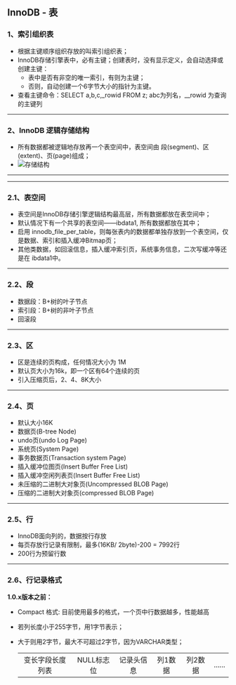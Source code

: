 ## InnoDB - 表

### 1、索引组织表

* 根据主键顺序组织存放的叫索引组织表；
* InnoDB存储引擎表中，必有主键；创建表时，没有显示定义，会自动选择或创建主键：
  * 表中是否有非空的唯一索引，有则为主键；
  * 否则，自动创建一个6字节大小的指针为主键。
* 查看主键命令：SELECT a,b,c,_rowid FROM z;  abc为列名，__rowid 为查询的主键列

***

### 2、InnoDB 逻辑存储结构

* 所有数据都被逻辑地存放再一个表空间中，表空间由 段(segment)、区(extent)、页(page)组成；
* ![存储结构](E:\cmder\A_CS_NOTES\CS_Notes\MySQL_InnoDB\存储结构.png)

***

***

### 2.1、表空间

* 表空间是InnoDB存储引擎逻辑结构最高层，所有数据都放在表空间中；
* 默认情况下有一个共享的表空间——ibdata1,  所有数据都放在其中；
* 启用 innodb_file_per_table，则每张表内的数据都单独存放到一个表空间，仅是数据、索引和插入缓冲Bitmap页；
* 其他类数据，如回滚信息，插入缓冲索引页，系统事务信息，二次写缓冲等还是在 ibdata1中。

***

### 2.2、段

* 数据段：B+树的叶子节点
* 索引段：B+树的非叶子节点
* 回滚段

***

### 2.3、区

* 区是连续的页构成，任何情况大小为 1M
* 默认页大小为16k，即一个区有64个连续的页
* 引入压缩页后，2、4、8K大小

***

### 2.4、页

* 默认大小16K
* 数据页(B-tree Node)
* undo页(undo Log Page)
* 系统页(System Page)
* 事务数据页(Transaction system Page)
* 插入缓冲位图页(Insert Buffer Free List)
* 插入缓冲空闲列表页(Insert Buffer Free List)
* 未压缩的二进制大对象页(Uncompressed BLOB Page)
* 压缩的二进制大对象页(compressed BLOB Page)

***

### 2.5、行

* InnoDB面向列的，数据按行存放
* 每页存放行记录有限制，最多(16KB/ 2byte)-200 = 7992行
* 200行为预留行数

***

### 2.6、行记录格式

**1.0.x版本之前：**

* Compact 格式: 目前使用最多的格式，一个页中行数据越多，性能越高

* 若列长度小于255字节，用1字节表示；

* 大于则用2字节，最大不可超过2字节，因为VARCHAR类型；

  |             |            |            |         |         |        |
  | :----------: | :-------: | :--------: | :-----: | :-----: | ------ |
  | 变长字段长度列表 | NULL标志位 | 记录头信息 | 列1数据 | 列2数据 | ...... |

  

